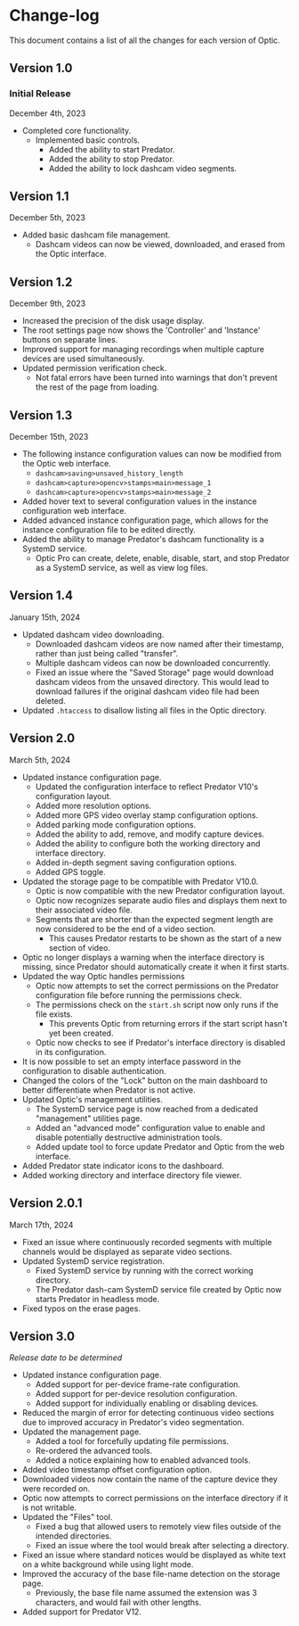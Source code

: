 # Change-log

This document contains a list of all the changes for each version of Optic.


## Version 1.0 

### Initial Release

December 4th, 2023

- Completed core functionality.
    - Implemented basic controls.
        - Added the ability to start Predator.
        - Added the ability to stop Predator.
        - Added the ability to lock dashcam video segments.


## Version 1.1

December 5th, 2023

- Added basic dashcam file management.
    - Dashcam videos can now be viewed, downloaded, and erased from the Optic interface.


## Version 1.2

December 9th, 2023

- Increased the precision of the disk usage display.
- The root settings page now shows the 'Controller' and 'Instance' buttons on separate lines.
- Improved support for managing recordings when multiple capture devices are used simultaneously.
- Updated permission verification check.
    - Not fatal errors have been turned into warnings that don't prevent the rest of the page from loading.


## Version 1.3

December 15th, 2023

- The following instance configuration values can now be modified from the Optic web interface.
    - `dashcam>saving>unsaved_history_length`
    - `dashcam>capture>opencv>stamps>main>message_1`
    - `dashcam>capture>opencv>stamps>main>message_2`
- Added hover text to several configuration values in the instance configuration web interface.
- Added advanced instance configuration page, which allows for the instance configuration file to be edited directly.
- Added the ability to manage Predator's dashcam functionality is a SystemD service.
    - Optic Pro can create, delete, enable, disable, start, and stop Predator as a SystemD service, as well as view log files.


## Version 1.4

January 15th, 2024

- Updated dashcam video downloading.
    - Downloaded dashcam videos are now named after their timestamp, rather than just being called "transfer".
    - Multiple dashcam videos can now be downloaded concurrently.
    - Fixed an issue where the "Saved Storage" page would download dashcam videos from the unsaved directory. This would lead to download failures if the original dashcam video file had been deleted.
- Updated `.htaccess` to disallow listing all files in the Optic directory.


## Version 2.0

March 5th, 2024

- Updated instance configuration page.
    - Updated the configuration interface to reflect Predator V10's configuration layout.
    - Added more resolution options.
    - Added more GPS video overlay stamp configuration options.
    - Added parking mode configuration options.
    - Added the ability to add, remove, and modify capture devices.
    - Added the ability to configure both the working directory and interface directory.
    - Added in-depth segment saving configuration options.
    - Added GPS toggle.
- Updated the storage page to be compatible with Predator V10.0.
    - Optic is now compatible with the new Predator configuration layout.
    - Optic now recognizes separate audio files and displays them next to their associated video file.
    - Segments that are shorter than the expected segment length are now considered to be the end of a video section.
        - This causes Predator restarts to be shown as the start of a new section of video.
- Optic no longer displays a warning when the interface directory is missing, since Predator should automatically create it when it first starts.
- Updated the way Optic handles permissions
    - Optic now attempts to set the correct permissions on the Predator configuration file before running the permissions check.
    - The permissions check on the `start.sh` script now only runs if the file exists.
        - This prevents Optic from returning errors if the start script hasn't yet been created.
    - Optic now checks to see if Predator's interface directory is disabled in its configuration.
- It is now possible to set an empty interface password in the configuration to disable authentication.
- Changed the colors of the "Lock" button on the main dashboard to better differentiate when Predator is not active.
- Updated Optic's management utilities.
    - The SystemD service page is now reached from a dedicated "management" utilities page.
    - Added an "advanced mode" configuration value to enable and disable potentially destructive administration tools.
    - Added update tool to force update Predator and Optic from the web interface.
- Added Predator state indicator icons to the dashboard.
- Added working directory and interface directory file viewer.


## Version 2.0.1

March 17th, 2024

- Fixed an issue where continuously recorded segments with multiple channels would be displayed as separate video sections.
- Updated SystemD service registration.
    - Fixed SystemD service by running with the correct working directory.
    - The Predator dash-cam SystemD service file created by Optic now starts Predator in headless mode.
- Fixed typos on the erase pages.


## Version 3.0

*Release date to be determined*

- Updated instance configuration page.
    - Added support for per-device frame-rate configuration.
    - Added support for per-device resolution configuration.
    - Added support for individually enabling or disabling devices.
- Reduced the margin of error for detecting continuous video sections due to improved accuracy in Predator's video segmentation.
- Updated the management page.
    - Added a tool for forcefully updating file permissions.
    - Re-ordered the advanced tools.
    - Added a notice explaining how to enabled advanced tools.
- Added video timestamp offset configuration option.
- Downloaded videos now contain the name of the capture device they were recorded on.
- Optic now attempts to correct permissions on the interface directory if it is not writable.
- Updated the "Files" tool.
    - Fixed a bug that allowed users to remotely view files outside of the intended directories.
    - Fixed an issue where the tool would break after selecting a directory.
- Fixed an issue where standard notices would be displayed as white text on a white background while using light mode.
- Improved the accuracy of the base file-name detection on the storage page.
    - Previously, the base file name assumed the extension was 3 characters, and would fail with other lengths.
- Added support for Predator V12.
